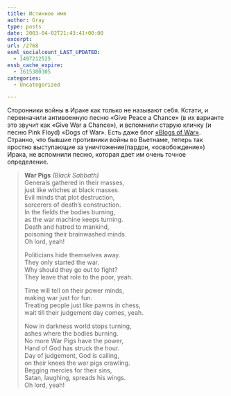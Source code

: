 ```yaml
---
title: Истинное имя
author: Gray
type: posts
date: 2003-04-02T21:43:41+00:00
excerpt:
url: /2768
esml_socialcount_LAST_UPDATED:
  - 1497212525
essb_cache_expire:
  - 1615380305
categories:
  - Uncategorized

---
```








Сторонники войны в Ираке как только не называют себя. Кстати, и переиначили антивоенную песню &#171;Give Peace a Chance&#187; (в их варианте это звучит как &#171;Give War a Chance&#187;), и вспомнили старую кличку (и песню Pink Floyd) &#171;Dogs of War&#187;. Есть даже блог <a href="http://www.blogsofwar.com/" target="_blank">&#171;Blogs of War&#187;</a>.  
Странно, что бывшие противники войны во Вьетнаме, теперь так яростно выступающие за уничтожение(пардон, &#171;освобождение&#187;) Ирака, не вспомнили песню, которая дает им очень точное определение.

> **War Pigs** _(Black Sabbath)_  
> Generals gathered in their masses,  
> just like witches at black masses.  
> Evil minds that plot destruction,  
> sorcerers of death&#8217;s construction.  
> In the fields the bodies burning,  
> as the war machine keeps turning.  
> Death and hatred to mankind,  
> poisoning their brainwashed minds.  
> Oh lord, yeah!
> 
> Politicians hide themselves away.  
> They only started the war.  
> Why should they go out to fight?  
> They leave that role to the poor, yeah.
> 
> Time will tell on their power minds,  
> making war just for fun.  
> Treating people just like pawns in chess,  
> wait till their judgement day comes, yeah.
> 
> Now in darkness world stops turning,  
> ashes where the bodies burning.  
> No more War Pigs have the power,  
> Hand of God has struck the hour.  
> Day of judgement, God is calling,  
> on their knees the war pigs crawling.  
> Begging mercies for their sins,  
> Satan, laughing, spreads his wings.  
> Oh lord, yeah!